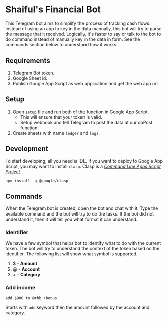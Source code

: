 # Shaiful's Financial Bot

This Telegram bot aims to simplify the process of tracking cash flows. Instead of using an app to key in the data manually, this bot will try to parse the message that it received. Logically, it's faster to say or talk to the bot to do command instead of manually key in the data in form. See the commands section below to understand how it works.

## Requirements

1. Telegram Bot token.
2. Google Sheet id.
3. Publish Google App Script as web application and get the web app url.

## Setup

1. Open `setup` file and run both of the function in Google App Script.
   - This will ensure that your token is valid.
   - Setup webhook and tell Telegram to post the data at our doPost function.
2. Create sheets with name `ledger` and `logs`.

## Development

To start developing, all you need is IDE. If you want to deploy to Google App Script, you may want to install `clasp`. Clasp is a *[Command Line Apps Script Project](https://github.com/google/clasp/)*.

```
npm install -g @google/clasp
```


## Commands

When the Telegram bot is created, open the bot and chat with it. Type the available command and the bot will try to do the tasks. If the bot did not understand it, then it will tell you what format it can understand.

### Identifier

We have a few symbol that helps bot to identify what to do with the current token. The bot will try to understand the context of the token based on the identifier. The following list will show what symbol is supported.

1. $ - **Amount**
2. @ - **Account**
3. \+ - **Category**

### Add income

```
add $900 to @rhb +bonus
```

Starts with `add` keyword then the amount followed by the account and category.
